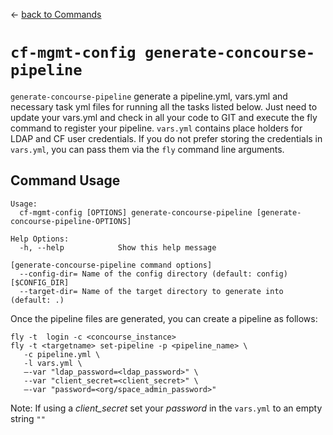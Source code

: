 &larr; [back to Commands](../README.md)

# `cf-mgmt-config generate-concourse-pipeline`

`generate-concourse-pipeline` generate a pipeline.yml, vars.yml and necessary task yml files for running all the tasks listed below.  Just need to update your vars.yml and check in all your code to GIT and execute the fly command to register your pipeline. ```vars.yml``` contains place holders for LDAP and CF user credentials. If you do not prefer storing the credentials in ```vars.yml```, you can pass them via the ```fly``` command line arguments.

## Command Usage

```
Usage:
  cf-mgmt-config [OPTIONS] generate-concourse-pipeline [generate-concourse-pipeline-OPTIONS]

Help Options:
  -h, --help            Show this help message

[generate-concourse-pipeline command options]
  --config-dir= Name of the config directory (default: config) [$CONFIG_DIR]
  --target-dir= Name of the target directory to generate into (default: .)
```

Once the pipeline files are generated, you can create a pipeline as follows:

```
fly -t  login -c <concourse_instance>
fly -t <targetname> set-pipeline -p <pipeline_name> \
   -c pipeline.yml \
   -l vars.yml \
   —-var "ldap_password=<ldap_password>" \
   --var "client_secret=<client_secret>" \
   —-var "password=<org/space_admin_password>"
```
Note: If using a _client_secret_ set your _password_ in the ```vars.yml``` to an empty string ```""```
